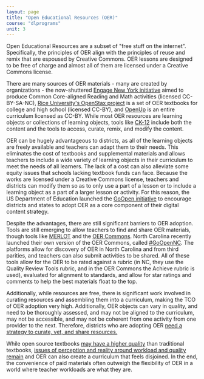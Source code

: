 ```yaml
---
layout: page
title: "Open Educational Resources (OER)"
course: "dlprograms"
unit: 3
---
```

Open Educational Resources are a subset of "free stuff on the internet". Specifically, the principles of OER align with the principles of reuse and remix that are espoused by Creative Commons. OER lessons are designed to be free of charge and almost all of them are licensed under a Creative Commons license.

There are many sources of OER materials - many are created by organizations - the now-shuttered [Engage New York initiative](https://www.nysed.gov/curriculum-instruction/engageny-mathematics-curriculum-files-archive) aimed to produce Common Core-aligned Reading and Math activities (licensed CC-BY-SA-NC), [Rice University's OpenStax project][2] is a set of OER textbooks for college and high school (licensed CC-BY), and [OpenUp][3] is an entire curriculum licensed as CC-BY. While most OER resources are learning objects or collections of learning objects, tools like [CK-12][4] include both the content and the tools to access, curate, remix, and modify the content.

OER can be hugely advantageous to districts, as all of the learning objects are freely available and teachers can adapt them to their needs. This eliminates the cost of textbooks and supplemental materials and allows teachers to include a wide variety of learning objects in their curriculum to meet the needs of all learners. The lack of a cost can also alleviate some equity issues that schools lacking textbook funds can face. Because the works are licensed under a Creative Commons license, teachers and districts can modify them so as to only use a part of a lesson or to include a learning object as a part of a larger lesson or activity. For this reason, the US Department of Education launched the [GoOpen initiative][5] to encourage districts and states to adopt OER as a core component of their digital content strategy. 

Despite the advantages, there are still significant barriers to OER adoption. Tools are still emerging to allow teachers to find and share OER materials, though tools like [MERLOT][6] and the [OER Commons][7]. North Carolina recently launched their own version of the OER Commons, called [\#GoOpenNC][8]. The platforms allow for discovery of OER in North Carolina and from third parities, and teachers can also submit activities to be shared. All of these tools allow for the OER to be rated against a rubric (in NC, they use the Quality Review Tools rubric, and in the OER Commons the Achieve rubric is used), evaluated for alignment to standards, and allow for star ratings and comments to help the best materials float to the top. 

Additionally, while resources are free, there is significant work involved in curating resources and assembling them into a curriculum, making the TCO of OER adoption very high. Additionally, OER objects can vary in quality, and need to be thoroughly assessed, and may not be aligned to the curriculum, may not be accessible, and may not be coherent from one activity from one provider to the next. Therefore, districts who are adopting OER [need a strategy to curate, vet, and share resources.][9]

While open source textbooks [may have a higher quality](https://files.eric.ed.gov/fulltext/EJ1077783.pdf) than traditional textbooks, [issues of perception and reality around workload and quality remain](https://er.educause.edu/articles/2021/7/recognizing-and-overcoming-obstacles-what-it-will-take-to-realize-the-potential-of-oer) and OER can also create a curriculum that feels disjoined. In the end, the convenience of paid materials often outweigh the flexibility of OER in a world where teacher workloads are what they are. 

[2]:	https://openstax.org/
[3]:	https://openupresources.org/
[4]:	https://www.ck12.org/
[5]:	https://goopen.us/
[6]:	http://www.merlot.org/merlot/index.htm
[7]:	https://www.oercommons.org/
[8]:	https://goopennc.oercommons.org/
[9]:	https://www-data.fi.ncsu.edu/wp-content/uploads/2021/03/03124931/oer.pdf